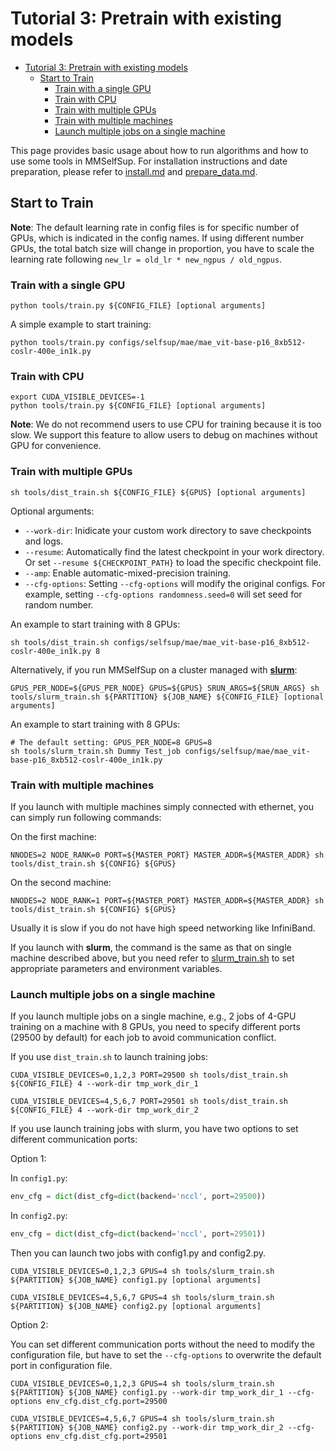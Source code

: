 # Tutorial 3: Pretrain with existing models

- [Tutorial 3: Pretrain with existing models](#tutorial-3-pretrain-with-existing-models)
  - [Start to Train](#start-to-train)
    - [Train with a single GPU](#train-with-a-single-gpu)
    - [Train with CPU](#train-with-cpu)
    - [Train with multiple GPUs](#train-with-multiple-gpus)
    - [Train with multiple machines](#train-with-multiple-machines)
    - [Launch multiple jobs on a single machine](#launch-multiple-jobs-on-a-single-machine)

This page provides basic usage about how to run algorithms and how to use some tools in MMSelfSup. For installation instructions and date preparation, please refer to [install.md](install.md) and [prepare_data.md](prepare_data.md).

## Start to Train

**Note**: The default learning rate in config files is for specific number of GPUs, which is indicated in the config names. If using different number GPUs, the total batch size will change in proportion, you have to scale the learning rate following `new_lr = old_lr * new_ngpus / old_ngpus`.

### Train with a single GPU

```shell
python tools/train.py ${CONFIG_FILE} [optional arguments]
```

A simple example to start training:

```shell
python tools/train.py configs/selfsup/mae/mae_vit-base-p16_8xb512-coslr-400e_in1k.py
```

### Train with CPU

```shell
export CUDA_VISIBLE_DEVICES=-1
python tools/train.py ${CONFIG_FILE} [optional arguments]
```

**Note**: We do not recommend users to use CPU for training because it is too slow. We support this feature to allow users to debug on machines without GPU for convenience.

### Train with multiple GPUs

```shell
sh tools/dist_train.sh ${CONFIG_FILE} ${GPUS} [optional arguments]
```

Optional arguments:

- `--work-dir`: Inidicate your custom work directory to save checkpoints and logs.
- `--resume`: Automatically find the latest checkpoint in your work directory. Or set `--resume ${CHECKPOINT_PATH}` to load the specific checkpoint file.
- `--amp`: Enable automatic-mixed-precision training.
- `--cfg-options`: Setting `--cfg-options` will modify the original configs. For example, setting `--cfg-options randomness.seed=0` will set seed for random number.

An example to start training with 8 GPUs:

```shell
sh tools/dist_train.sh configs/selfsup/mae/mae_vit-base-p16_8xb512-coslr-400e_in1k.py 8
```

Alternatively, if you run MMSelfSup on a cluster managed with **[slurm](https://slurm.schedmd.com/)**:

```shell
GPUS_PER_NODE=${GPUS_PER_NODE} GPUS=${GPUS} SRUN_ARGS=${SRUN_ARGS} sh tools/slurm_train.sh ${PARTITION} ${JOB_NAME} ${CONFIG_FILE} [optional arguments]
```

An example to start training with 8 GPUs:

```shell
# The default setting: GPUS_PER_NODE=8 GPUS=8
sh tools/slurm_train.sh Dummy Test_job configs/selfsup/mae/mae_vit-base-p16_8xb512-coslr-400e_in1k.py
```

### Train with multiple machines

If you launch with multiple machines simply connected with ethernet, you can simply run following commands:

On the first machine:

```shell
NNODES=2 NODE_RANK=0 PORT=${MASTER_PORT} MASTER_ADDR=${MASTER_ADDR} sh tools/dist_train.sh ${CONFIG} ${GPUS}
```

On the second machine:

```shell
NNODES=2 NODE_RANK=1 PORT=${MASTER_PORT} MASTER_ADDR=${MASTER_ADDR} sh tools/dist_train.sh ${CONFIG} ${GPUS}
```

Usually it is slow if you do not have high speed networking like InfiniBand.

If you launch with **slurm**, the command is the same as that on single machine described above, but you need refer to [slurm_train.sh](https://github.com/open-mmlab/mmselfsup/blob/master/tools/slurm_train.sh) to set appropriate parameters and environment variables.

### Launch multiple jobs on a single machine

If you launch multiple jobs on a single machine, e.g., 2 jobs of 4-GPU training on a machine with 8 GPUs, you need to specify different ports (29500 by default) for each job to avoid communication conflict.

If you use `dist_train.sh` to launch training jobs:

```shell
CUDA_VISIBLE_DEVICES=0,1,2,3 PORT=29500 sh tools/dist_train.sh ${CONFIG_FILE} 4 --work-dir tmp_work_dir_1

CUDA_VISIBLE_DEVICES=4,5,6,7 PORT=29501 sh tools/dist_train.sh ${CONFIG_FILE} 4 --work-dir tmp_work_dir_2
```

If you use launch training jobs with slurm, you have two options to set different communication ports:

Option 1:

In `config1.py`:

```python
env_cfg = dict(dist_cfg=dict(backend='nccl', port=29500))
```

In `config2.py`:

```python
env_cfg = dict(dist_cfg=dict(backend='nccl', port=29501))
```

Then you can launch two jobs with config1.py and config2.py.

```shell
CUDA_VISIBLE_DEVICES=0,1,2,3 GPUS=4 sh tools/slurm_train.sh ${PARTITION} ${JOB_NAME} config1.py [optional arguments]

CUDA_VISIBLE_DEVICES=4,5,6,7 GPUS=4 sh tools/slurm_train.sh ${PARTITION} ${JOB_NAME} config2.py [optional arguments]
```

Option 2:

You can set different communication ports without the need to modify the configuration file, but have to set the `--cfg-options` to overwrite the default port in configuration file.

```shell
CUDA_VISIBLE_DEVICES=0,1,2,3 GPUS=4 sh tools/slurm_train.sh ${PARTITION} ${JOB_NAME} config1.py --work-dir tmp_work_dir_1 --cfg-options env_cfg.dist_cfg.port=29500

CUDA_VISIBLE_DEVICES=4,5,6,7 GPUS=4 sh tools/slurm_train.sh ${PARTITION} ${JOB_NAME} config2.py --work-dir tmp_work_dir_2 --cfg-options env_cfg.dist_cfg.port=29501
```

